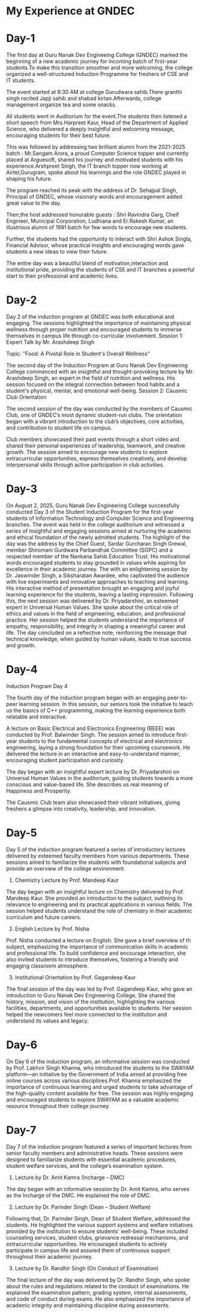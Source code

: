 # My Experience at GNDEC

# Day-1
The first day at Guru Nanak Dev Engineeing College (GNDEC) marked the beginning of a new academic journey for incoming batch of first-year students.To make this transition smoother and more welcoming, the college organized a well-structured Induction Programme for freshers of CSE and IT students.

The event started at 8:30 AM at college Gurudwara sahib.There granthi singh recited Japji sahib and shabad kirtan.Afterwards, college management organize tea and some snacks.

All students went in Auditorium for the event.The students then listened a short speech from Mrs.Harpreet Kaur, Head of the Department of Applied Science, who delivered a deeply insightful and welcoming message, encouraging students for their best future.

This was followed by addressing two brilliant alumni from the 2021-2025 batch : Mr.Sangam Arora, a proud Computer Science topper and currently placed at Arguesoft, shared his journey and motivated students with his experience.Arshpreet Singh, the IT branch topper now working at Airtel,Gurugram, spoke about his learnings and the role GNDEC played in shaping his future.

The program reached its peak with the address of Dr. Sehajpal Singh, Principal of GNDEC, whose visionary words and encouragement added great value to the day.

Then,the host addressed honurable guests : Shri Ravindra Garg, Cheif Engineer, Municipal Corporation, Ludhiana and Er.Rakesh Kumar, an illustrious alumni of 1991 batch for few words to encourage new students.

Further, the students had the opportunity to interact with Shri Ashok Singla, Financial Advisor, whose practical insights and encouraging words gave students a new ideas to view their future.

The entire day was a beautiful blend of motivation,interaction and institutional pride, providing the students of CSE and IT branches a powerful start to their professional and academic lives.

# Day-2
Day 2 of the induction program at GNDEC was both educational and engaging. The sessions highlighted the importance of maintaining physical wellness through proper nutrition and encouraged students to immerse themselves in campus life through co-curricular involvement.
Session 1: Expert Talk by Mr. Arashdeep Singh

Topic: "Food: A Pivotal Role in Student's Overall Wellness"

The second day of the Induction Program at Guru Nanak Dev Engineering College commenced with an insightful and thought-provoking lecture by Mr. Arashdeep Singh, an expert in the field of nutrition and wellness. His session focused on the integral connection between food habits and a student's physical, mental, and emotional well-being.
Session 2: Causmic Club Orientation

The second session of the day was conducted by the members of Causmic Club, one of GNDEC’s most dynamic student-run clubs. The orientation began with a vibrant introduction to the club’s objectives, core activities, and contribution to student life on campus.

Club members showcased their past events through a short video and shared their personal experiences of leadership, teamwork, and creative growth. The session aimed to encourage new students to explore extracurricular opportunities, express themselves creatively, and develop interpersonal skills through active participation in club activities.


# Day-3
On August 2, 2025, Guru Nanak Dev Engineering College successfully conducted Day 3 of the Student Induction Program for the first-year students of Information Technology and Computer Science and Engineering branches. The event was held in the college auditorium and witnessed a series of insightful and engaging sessions aimed at nurturing the academic and ethical foundation of the newly admitted students.
The highlight of the day was the address by the Chief Guest, Sardar Gurcharan Singh Grewal, member  Shiromani Gurdwara Parbandhak Committee (SGPC) and a respected member of the Nankana Sahib Education Trust. His motivational words encouraged students to stay grounded in values while aspiring for excellence in their academic journey.
The with an enlightening session by Dr. Jaswinder Singh, a Siksharatan Awardee, who captivated the audience with live experiments and innovative approaches to teaching and learning. His interactive method of presentation brought an engaging and joyful learning experience for the students, leaving a lasting impression.
Following this, the next session was delivered by Dr. Priyadarshini, an esteemed expert in Universal Human Values. She spoke about the critical role of ethics and values in the field of engineering, education, and professional practice. Her session helped the students understand the importance of empathy, responsibility, and integrity in shaping a meaningful career and life.
The day concluded on a reflective note, reinforcing the message that technical knowledge, when guided by human values, leads to true success and growth.

# Day-4
Induction Program Day 4

The fourth day of the induction program began with an engaging peer-to-peer learning session. In this session, our seniors took the initiative to teach us the basics of C++ programming, making the learning experience both relatable and interactive.

A lecture on Basic Electrical and Electronics Engineering (BEEE) was conducted by Prof. Balwinder Singh. The session aimed to introduce first-year students to the fundamental concepts of electrical and electronics engineering, laying a strong foundation for their upcoming coursework. He delivered the lecture in an interactive and easy-to-understand manner, encouraging student participation and curiosity.

The day began with an insightful expert lecture by Dr. Priyadarshini on Universal Human Values in the auditorium, guiding students towards a more conscious and value-based life. She describes us real meaning of Happiness and Prosperity.

The Causmic Club team also showcased their vibrant initiatives, giving freshers a glimpse into creativity, leadership, and innovation.

# Day-5
Day 5 of the induction program featured a series of introductory lectures delivered by esteemed faculty members from various departments. These sessions aimed to familiarize the students with foundational subjects and provide an overview of the college environment.

1. Chemistry Lecture by Prof. Mandeep Kaur

The day began with an insightful lecture on Chemistry delivered by Prof. Mandeep Kaur. She provided an introduction to the subject, outlining its relevance to engineering and its practical applications in various fields. The session helped students understand the role of chemistry in their academic curriculum and future careers.

2. English Lecture by Prof. Nisha

Prof. Nisha conducted a lecture on English. She gave a brief overview of  th subject, emphasizing the importance of communication skills in academic and professional life. To build confidence and encourage interaction, she also invited students to introduce themselves, fostering a friendly and engaging classroom atmosphere.

3. Institutional Orientation by Prof. Gagandeep Kaur

The final session of the day was led by Prof. Gagandeep Kaur, who gave an introduction to Guru Nanak Dev Engineering College. She shared the history, mission, and vision of the institution, highlighting the various facilities, departments, and opportunities available to students. Her session helped the newcomers feel more connected to the institution and understand its values and legacy.

# Day-6
On Day 6 of the induction program, an informative session was conducted by Prof. Lakhvir Singh Khanna, who introduced the students to the SWAYAM platform—an initiative by the Government of India aimed at providing free online courses across various disciplines.Prof. Khanna emphasized the importance of continuous learning and urged students to take advantage of the high-quality content available for free. The session was highly engaging and encouraged students to explore SWAYAM as a valuable academic resource throughout their college journey.

# Day-7
Day 7 of the induction program featured a series of important lectures from senior faculty members and administrative heads. These sessions were designed to familiarize students with essential academic procedures, student welfare services, and the college’s examination system.

1. Lecture by Dr. Amit Kamra (Incharge – DMC)

The day began with an informative session by Dr. Amit Kamra, who serves as the Incharge of the DMC. He explained the role of DMC. 

2. Lecture by Dr. Parinder Singh (Dean – Student Welfare)

Following that, Dr. Parinder Singh, Dean of Student Welfare, addressed the students. He highlighted the various support systems and welfare initiatives provided by the institution to ensure students' well-being. These included counseling services, student clubs, grievance redressal mechanisms, and extracurricular opportunities. He encouraged students to actively participate in campus life and assured them of continuous support throughout their academic journey.

3. Lecture by Dr. Randhir Singh (On Conduct of Examination)

The final lecture of the day was delivered by Dr. Randhir Singh, who spoke about the rules and regulations related to the conduct of examinations. He explained the examination pattern, grading system, internal assessments, and code of conduct during exams. He also emphasized the importance of academic integrity and maintaining discipline during assessments.
